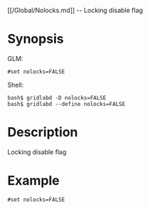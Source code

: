 [[/Global/Nolocks.md]] -- Locking disable flag

# Synopsis
GLM:
~~~
#set nolocks=FALSE
~~~
Shell:
~~~
bash$ gridlabd -D nolocks=FALSE
bash$ gridlabd --define nolocks=FALSE
~~~

# Description

Locking disable flag

# Example

~~~
#set nolocks=FALSE
~~~
